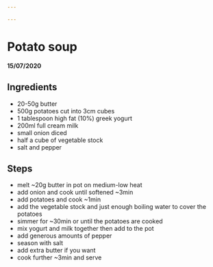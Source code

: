 ```yaml
---

---
```


# Potato soup

__15/07/2020__

## Ingredients
- 20-50g butter
- 500g potatoes cut into 3cm cubes
- 1 tablespoon high fat (10%) greek yogurt
- 200ml full cream milk
- small onion diced
- half a cube of vegetable stock
- salt and pepper

## Steps
- melt ~20g butter in pot on medium-low heat
- add onion and cook until softened ~3min
- add potatoes and cook ~1min
- add the vegetable stock and just enough boiling water to cover the potatoes
- simmer for ~30min or until the potatoes are cooked
- mix yogurt and milk together then add to the pot
- add generous amounts of pepper 
- season with salt
- add extra butter if you want
- cook further ~3min and serve
